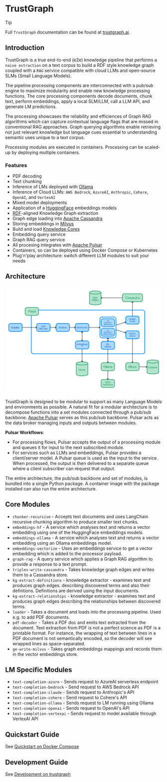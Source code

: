 
# TrustGraph

> [!TIP]
> Full `TrustGraph` documentation can be found at [trustgraph.ai](https://trustgraph.ai/docs/TrustGraph).

## Introduction

TrustGraph is a true end-to-end (e2e) knowledge pipeline that performs a `naive extraction` on a text corpus
to build a RDF style knowledge graph coupled with a `RAG` service compatible with cloud LLMs and open-source
SLMs (Small Language Models).

The pipeline processing components are interconnected with a pub/sub engine to
maximize modularity and enable new knowledge processing functions. The core processing components decode documents, 
chunk text, perform embeddings, apply a local SLM/LLM, call a LLM API, and generate LM predictions.

The processing showcases the reliability and efficiences of Graph RAG algorithms which can capture
contextual language flags that are missed in conventional RAG approaches. Graph querying algorithms enable retrieving
not just relevant knowledge but language cues essential to understanding semantic uses unique to a text corpus.

Processing modules are executed in containers.  Processing can be scaled-up
by deploying multiple containers.

### Features

- PDF decoding
- Text chunking
- Inference of LMs deployed with [Ollama](https://ollama.com)
- Inference of Cloud LLMs: `AWS Bedrock`, `AzureAI`, `Anthropic`, `Cohere`, `OpenAI`, and `VertexAI`
- Mixed model deployments
- Application of a [HuggingFace](https://hf.co) embeddings models
- [RDF](https://www.w3.org/TR/rdf12-schema/)-aligned Knowledge Graph extraction
- Graph edge loading into [Apache Cassandra](https://github.com/apache/cassandra)
- Storing embeddings in [Milvus](https://github.com/milvus-io/milvus)
- Build and load [Knowledge Cores](https://trustgraph.ai/docs/category/knowledge-cores)
- Embedding query service
- Graph RAG query service
- All procesing integrates with [Apache Pulsar](https://github.com/apache/pulsar/)
- Containers, so can be deployed using Docker Compose or Kubernetes
- Plug'n'play architecture: switch different LLM modules to suit your needs

## Architecture

![architecture](architecture.png)

TrustGraph is designed to be modular to support as many Language Models and environments as possible. A natural
fit for a modular architecture is to decompose functions into a set modules connected through a pub/sub backbone.
[Apache Pulsar](https://github.com/apache/pulsar/) serves as this pub/sub backbone. Pulsar acts as the data broker
managing inputs and outputs between modules.

**Pulsar Workflows**:
- For processing flows, Pulsar accepts the output of a processing module
  and queues it for input to the next subscribed module.
- For services such as LLMs and embeddings, Pulsar provides a client/server
  model.  A Pulsar queue is used as the input to the service.  When
  processed, the output is then delivered to a separate queue where a client
  subscriber can request that output.

The entire architecture, the pub/sub backbone and set of modules, is bundled into a single Python package. A container image with the
package installed can also run the entire architecture.

## Core Modules

- `chunker-recursive` - Accepts text documents and uses LangChain recursive
  chunking algorithm to produce smaller text chunks.
- `embeddings-hf` - A service which analyses text and returns a vector
  embedding using one of the HuggingFace embeddings models.
- `embeddings-ollama` - A service which analyses text and returns a vector
  embedding using an Ollama embeddings model.
- `embeddings-vectorize` - Uses an embeddings service to get a vector
  embedding which is added to the processor payload.
- `graph-rag` - A query service which applies a Graph RAG algorithm to
  provide a response to a text prompt.
- `triples-write-cassandra` - Takes knowledge graph edges and writes them to
  a Cassandra store.
- `kg-extract-definitions` - knowledge extractor - examines text and
  produces graph edges.
  describing discovered terms and also their defintions.  Definitions are
  derived using the input  documents.
- `kg-extract-relationships` - knowledge extractor - examines text and
  produces graph edges describing the relationships between discovered
  terms.
- `loader` - Takes a document and loads into the processing pipeline.  Used
  e.g. to add PDF documents.
- `pdf-decoder` - Takes a PDF doc and emits text extracted from the document.
  Text extraction from PDF is not a perfect science as PDF is a printable
  format.  For instance, the wrapping of text between lines in a PDF document
  is not semantically encoded, so the decoder will see wrapped lines as
  space-separated.
- `ge-write-milvus` - Takes graph embeddings mappings and records them
  in the vector embeddings store.

## LM Specific Modules

- `text-completion-azure` - Sends request to AzureAI serverless endpoint
- `text-completion-bedrock` - Send request to AWS Bedrock API
- `text-completion-claude` - Sends request to Anthropic's API
- `text-completion-cohere` - Send request to Cohere's API
- `text-completion-ollama` - Sends request to LM running using Ollama
- `text-completion-openai` - Sends request to OpenAI's API
- `text-completion-vertexai` - Sends request to model available through VertexAI API

## Quickstart Guide

See [Quickstart on Docker Compose](docs/README.quickstart-docker-compose.md)

## Development Guide

See [Development on trustgraph](docs/README.development.md)
